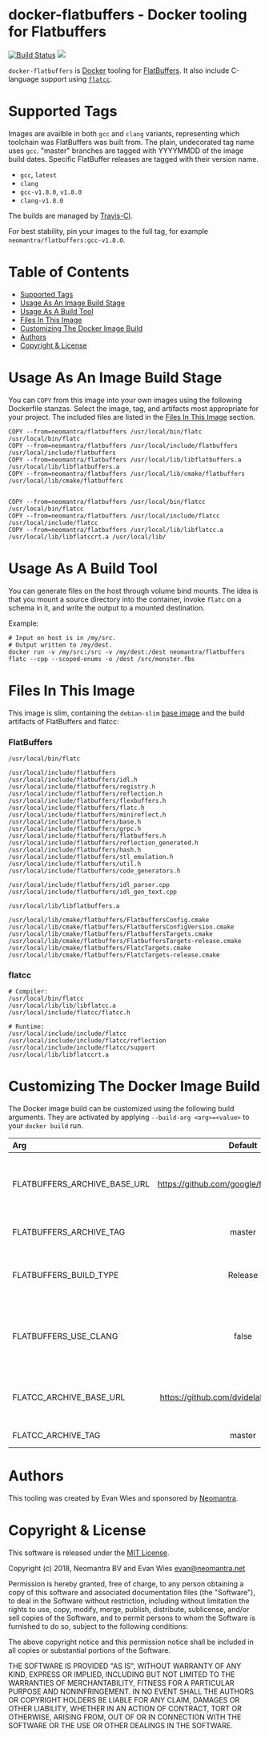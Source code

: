 # docker-flatbuffers - Docker tooling for Flatbuffers

[![Build Status](https://travis-ci.org/neomantra/docker-flatbuffers.svg?branch=master)](https://travis-ci.org/neomantra/docker-flatbuffers)  [![](https://images.microbadger.com/badges/image/neomantra/flatbuffers.svg)](https://microbadger.com/#/images/neomantra/flatbuffers "microbadger.com")

`docker-flatbuffers` is [Docker](https://www.docker.com) tooling for [FlatBuffers](https://google.github.io/flatbuffers/).  It also include C-language support using [`flatcc`](https://github.com/dvidelabs/flatcc).


Supported Tags
==============

Images are availble in both `gcc` and `clang` variants, representing which toolchain was FlatBuffers was built from.  The plain, undecorated tag name uses `gcc`.   "master" branches are tagged with YYYYMMDD of the image build dates.  Specific FlatBuffer releases are tagged with their version name.

- `gcc`, `latest`
- `clang`
- `gcc-v1.8.0`, `v1.8.0`
- `clang-v1.8.0`

The builds are managed by [Travis-CI](https://travis-ci.org/neomantra/docker-openresty).

For best stability, pin your images to the full tag, for example `neomantra/flatbuffers:gcc-v1.8.0`.


Table of Contents
=================

* [Supported Tags](#supported-tags)
* [Usage As An Image Build Stage](#usage-as-an-image-build-stage)
* [Usage As A Build Tool](#usage-as-a-build-tool)
* [Files In This Image](#files-in-this-image)
* [Customizing The Docker Image Build](#customizing-the-docker-image-build)
* [Authors](#authors)
* [Copyright & License](#copyright--license)


Usage As An Image Build Stage
=============================

You can `COPY` from this image into your own images using the following Dockerfile stanzas.  Select the image, tag, and artifacts most appropriate for your project.   The included files are listed in the [Files In This Image](#files-in-this-image) section.

```
COPY --from=neomantra/flatbuffers /usr/local/bin/flatc /usr/local/bin/flatc
COPY --from=neomantra/flatbuffers /usr/local/include/flatbuffers /usr/local/include/flatbuffers
COPY --from=neomantra/flatbuffers /usr/local/lib/libflatbuffers.a /usr/local/lib/libflatbuffers.a
COPY --from=neomantra/flatbuffers /usr/local/lib/cmake/flatbuffers /usr/local/lib/cmake/flatbuffers


COPY --from=neomantra/flatbuffers /usr/local/bin/flatcc /usr/local/bin/flatcc
COPY --from=neomantra/flatbuffers /usr/local/include/flatcc /usr/local/include/flatcc
COPY --from=neomantra/flatbuffers /usr/local/lib/libflatcc.a /usr/local/lib/libflatccrt.a /usr/local/lib/
```


Usage As A Build Tool
=====================

You can generate files on the host through volume bind mounts.  The idea is that you mount a source directory into the container, invoke `flatc` on a schema in it, and write the output to a mounted destination.

Example:

```
# Input on host is in /my/src.
# Output written to /my/dest.
docker run -v /my/src:/src -v /my/dest:/dest neomantra/flatbuffers flatc --cpp --scoped-enums -o /dest /src/monster.fbs
```


Files In This Image
===================

This image is slim, containing the `debian-slim` [base image](https://hub.docker.com/_/debian/) and the build artifacts of FlatBuffers and flatcc:

### FlatBuffers

```
/usr/local/bin/flatc

/usr/local/include/flatbuffers
/usr/local/include/flatbuffers/idl.h
/usr/local/include/flatbuffers/registry.h
/usr/local/include/flatbuffers/reflection.h
/usr/local/include/flatbuffers/flexbuffers.h
/usr/local/include/flatbuffers/flatc.h
/usr/local/include/flatbuffers/minireflect.h
/usr/local/include/flatbuffers/base.h
/usr/local/include/flatbuffers/grpc.h
/usr/local/include/flatbuffers/flatbuffers.h
/usr/local/include/flatbuffers/reflection_generated.h
/usr/local/include/flatbuffers/hash.h
/usr/local/include/flatbuffers/stl_emulation.h
/usr/local/include/flatbuffers/util.h
/usr/local/include/flatbuffers/code_generators.h

/usr/local/include/flatbuffers/idl_parser.cpp
/usr/local/include/flatbuffers/idl_gen_text.cpp

/usr/local/lib/libflatbuffers.a

/usr/local/lib/cmake/flatbuffers/FlatbuffersConfig.cmake
/usr/local/lib/cmake/flatbuffers/FlatbuffersConfigVersion.cmake
/usr/local/lib/cmake/flatbuffers/FlatbuffersTargets.cmake
/usr/local/lib/cmake/flatbuffers/FlatbuffersTargets-release.cmake
/usr/local/lib/cmake/flatbuffers/FlatcTargets.cmake
/usr/local/lib/cmake/flatbuffers/FlatcTargets-release.cmake
```

### flatcc

```
# Compiler:
/usr/local/bin/flatcc
/usr/local/lib/lib/libflatcc.a
/usr/local/include/flatcc/flatcc.h

# Runtime:
/usr/local/include/include/flatcc
/usr/local/include/include/flatcc/reflection
/usr/local/include/include/flatcc/support
/usr/local/lib/libflatccrt.a
```


Customizing The Docker Image Build
===================================

The Docker image build can be customized using the following build arguments.  They are activated by applying `--build-arg <arg>=<value>` to your `docker build` run.


| Arg | Default | Description |
:----- | :-----: |:----------- |
|FLATBUFFERS_ARCHIVE_BASE_URL | https://github.com/google/flatbuffers/archive | URL to download the flatbuffers archive from |
|FLATBUFFERS_ARCHIVE_TAG | master | FlatBuffers tag to download |
|FLATBUFFERS_BUILD_TYPE | Release | CMake build type (e.g. Release, Debug) |
|FLATBUFFERS_USE_CLANG | false | Set to exactly `"true"` to build with `clang` instead of `gcc` |
|FLATCC_ARCHIVE_BASE_URL | https://github.com/dvidelabs/flatcc/archive/ | URL to download the flatcc archive from |
|FLATCC_ARCHIVE_TAG | master | flatcc tag to download |


Authors
=======

This tooling was created by Evan Wies and sponsored by [Neomantra](https://www.neomantra.com).


Copyright & License
===================

This software is released under the [MIT License](https://en.wikipedia.org/wiki/MIT_License).

Copyright (c) 2018, Neomantra BV and Evan Wies <evan@neomantra.net>

Permission is hereby granted, free of charge, to any person obtaining a copy of this software and associated documentation files (the "Software"), to deal in the Software without restriction, including without limitation the rights to use, copy, modify, merge, publish, distribute, sublicense, and/or sell copies of the Software, and to permit persons to whom the Software is furnished to do so, subject to the following conditions:

The above copyright notice and this permission notice shall be included in all copies or substantial portions of the Software.

THE SOFTWARE IS PROVIDED "AS IS", WITHOUT WARRANTY OF ANY KIND, EXPRESS OR IMPLIED, INCLUDING BUT NOT LIMITED TO THE WARRANTIES OF MERCHANTABILITY, FITNESS FOR A PARTICULAR PURPOSE AND NONINFRINGEMENT. IN NO EVENT SHALL THE AUTHORS OR COPYRIGHT HOLDERS BE LIABLE FOR ANY CLAIM, DAMAGES OR OTHER LIABILITY, WHETHER IN AN ACTION OF CONTRACT, TORT OR OTHERWISE, ARISING FROM, OUT OF OR IN CONNECTION WITH THE SOFTWARE OR THE USE OR OTHER DEALINGS IN THE SOFTWARE.
